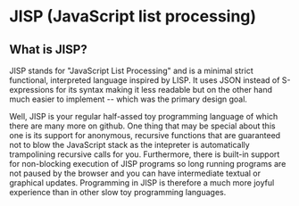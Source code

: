 # JISP (JavaScript list processing)

## What is JISP?

JISP stands for "JavaScript List Processing" and is a minimal strict functional, interpreted language inspired by LISP. It uses JSON instead of S-expressions for its syntax making it less readable but on the other hand much easier to implement -- which was the primary design goal. 

Well, JISP is your regular half-assed toy programming language of which there are many more on github. One thing that may be special about this one is its support for anonymous, recursive functions that are guaranteed not to blow the JavaScript stack as the intepreter is automatically trampolining recursive calls for you. Furthermore, there is built-in support for non-blocking execution of JISP programs so long running programs are not paused by the browser and you can have intermediate textual or graphical updates. Programming in JISP is therefore a much more joyful experience than in other slow toy programming languages.
